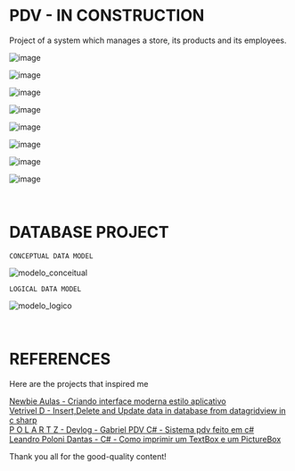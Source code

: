 # PDV - IN CONSTRUCTION
Project of a system which manages a store, its products and its employees.

![image](https://user-images.githubusercontent.com/93265472/183269809-2b4cc3a6-7a9d-4940-a780-d4ea8535d38d.png)

![image](https://user-images.githubusercontent.com/93265472/183269828-bca41819-5d9b-4033-a34f-c867ce2e87f1.png)

![image](https://user-images.githubusercontent.com/93265472/183269837-95344267-2c0c-4bc1-8e57-bd06d2c1c495.png)

![image](https://user-images.githubusercontent.com/93265472/182510721-86b1e50f-48aa-4e3b-8a29-3954f2b7fe8d.png)

![image](https://user-images.githubusercontent.com/93265472/182672565-243a3752-042a-407c-9d68-4c9fe47bcbb8.png)

![image](https://user-images.githubusercontent.com/93265472/182672665-97f6e4f1-9d53-4984-acee-7091e3eeeb30.png)

![image](https://user-images.githubusercontent.com/93265472/183269842-147ed092-1ddf-4274-aaa0-91cf611738b0.png)

![image](https://user-images.githubusercontent.com/93265472/183111002-73ba33af-ed44-4f5d-8bc1-ef102e689dbb.png)

<br>

# DATABASE PROJECT

    CONCEPTUAL DATA MODEL    
![modelo_conceitual](https://user-images.githubusercontent.com/93265472/182511792-3227503f-d122-4406-8330-68e9a851a050.jpg)

    LOGICAL DATA MODEL
![modelo_logico](https://user-images.githubusercontent.com/93265472/182511877-0ead8444-1aff-47a2-b05b-2505eb9a121d.jpg)

<br>

# REFERENCES
Here are the projects that inspired me

[Newbie Aulas - Criando interface moderna estilo aplicativo](https://youtu.be/b_d3J3o-Rk8)
<br>
[Vetrivel D - Insert,Delete and Update data in database from datagridview in c sharp](https://youtu.be/_sB0A6FIhUM)
<br>
[P O L A R T Z - Devlog - Gabriel PDV C# - Sistema pdv feito em c#](https://youtu.be/KmDALbS4mcw)
<br>
[Leandro Poloni Dantas - C# - Como imprimir um TextBox e um PictureBox](https://youtu.be/Dp1x8RDa4fQ)

Thank you all for the good-quality content!
